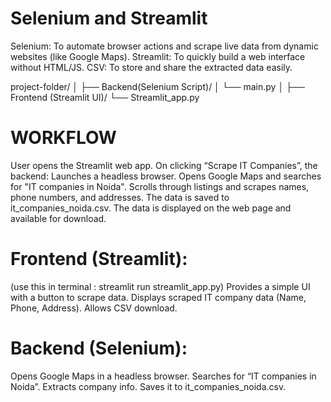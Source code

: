 # Selenium and Streamlit
Selenium: To automate browser actions and scrape live data from dynamic websites (like Google Maps).
Streamlit: To quickly build a web interface without HTML/JS.
CSV: To store and share the extracted data easily.

project-folder/
│
├── Backend(Selenium Script)/
│   └── main.py
│
├── Frontend (Streamlit UI)/
    └── Streamlit_app.py
 # WORKFLOW
User opens the Streamlit web app.
On clicking “Scrape IT Companies”, the backend:
  Launches a headless browser.
  Opens Google Maps and searches for "IT companies in Noida".
  Scrolls through listings and scrapes names, phone numbers, and addresses.
The data is saved to it_companies_noida.csv.
The data is displayed on the web page and available for download.

 # Frontend (Streamlit):
(use this in terminal : streamlit run streamlit_app.py)
Provides a simple UI with a button to scrape data.
Displays scraped IT company data (Name, Phone, Address).
Allows CSV download.

# Backend (Selenium):
Opens Google Maps in a headless browser.
Searches for “IT companies in Noida”.
Extracts company info.
Saves it to it_companies_noida.csv.

